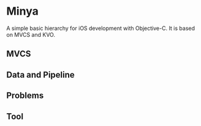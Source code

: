 # Minya
A simple basic hierarchy for iOS development with Objective-C. It is based on MVCS and KVO.

## MVCS

## Data and Pipeline

## Problems

## Tool

